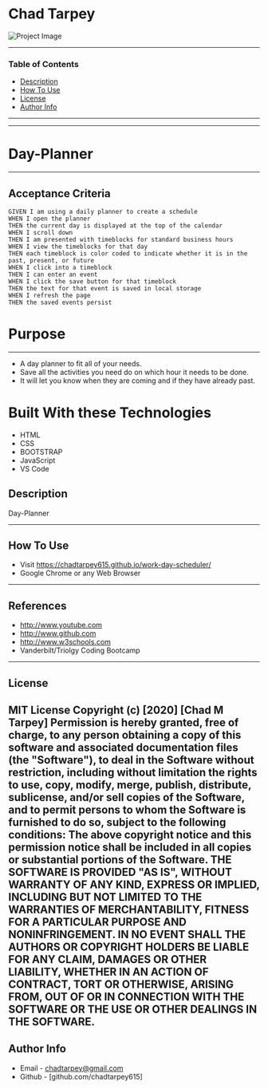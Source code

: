 # Chad Tarpey
![Project Image](../assets/workday.png)

---

### Table of Contents
- [Description](#description)
- [How To Use](#how-to-use)
- [License](#license)
- [Author Info](#author-info)
---

---

# Day-Planner
---
## Acceptance Criteria
```
GIVEN I am using a daily planner to create a schedule
WHEN I open the planner
THEN the current day is displayed at the top of the calendar
WHEN I scroll down
THEN I am presented with timeblocks for standard business hours
WHEN I view the timeblocks for that day
THEN each timeblock is color coded to indicate whether it is in the past, present, or future
WHEN I click into a timeblock
THEN I can enter an event
WHEN I click the save button for that timeblock
THEN the text for that event is saved in local storage
WHEN I refresh the page
THEN the saved events persist
```


# Purpose
---
* A day planner to fit all of your needs.
* Save all the activities you need do on which hour it needs to be done.
* It will let you know when they are coming and if they have already past.



# Built With these Technologies
* HTML
* CSS
* BOOTSTRAP
* JavaScript
* VS Code



## Description
Day-Planner

---
## How To Use
- Visit  https://chadtarpey615.github.io/work-day-scheduler/
- Google Chrome or any Web Browser
---
## References
- http://www.youtube.com
- http://www.github.com
- http://www.w3schools.com
- Vanderbilt/Triolgy Coding Bootcamp
---
## License
MIT License
Copyright (c) [2020] [Chad M Tarpey]
Permission is hereby granted, free of charge, to any person obtaining a copy
of this software and associated documentation files (the "Software"), to deal
in the Software without restriction, including without limitation the rights
to use, copy, modify, merge, publish, distribute, sublicense, and/or sell
copies of the Software, and to permit persons to whom the Software is
furnished to do so, subject to the following conditions:
The above copyright notice and this permission notice shall be included in all
copies or substantial portions of the Software.
THE SOFTWARE IS PROVIDED "AS IS", WITHOUT WARRANTY OF ANY KIND, EXPRESS OR
IMPLIED, INCLUDING BUT NOT LIMITED TO THE WARRANTIES OF MERCHANTABILITY,
FITNESS FOR A PARTICULAR PURPOSE AND NONINFRINGEMENT. IN NO EVENT SHALL THE
AUTHORS OR COPYRIGHT HOLDERS BE LIABLE FOR ANY CLAIM, DAMAGES OR OTHER
LIABILITY, WHETHER IN AN ACTION OF CONTRACT, TORT OR OTHERWISE, ARISING FROM,
OUT OF OR IN CONNECTION WITH THE SOFTWARE OR THE USE OR OTHER DEALINGS IN THE
SOFTWARE.
---
## Author Info
- Email - [chadtarpey@gmail.com](chadtarpey@gmail.com)
- Github - [github.com/chadtarpey615]


